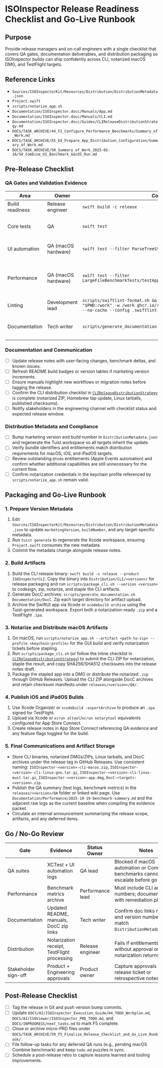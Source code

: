 # ISOInspector Release Readiness Checklist and Go-Live Runbook

## Purpose

Provide release managers and on-call engineers with a single checklist that covers QA gates, documentation deliverables, and distribution packaging so ISOInspector builds can ship confidently across CLI, notarized macOS DMG, and TestFlight targets.

## Reference Links

- `Sources/ISOInspectorKit/Resources/Distribution/DistributionMetadata.json`
- `Project.swift`
- `scripts/notarize_app.sh`
- `Documentation/ISOInspector.docc/Manuals/App.md`
- `Documentation/ISOInspector.docc/Manuals/CLI.md`
- `Documentation/ISOInspector.docc/Guides/CLIReleaseDistributionStrategy.md`
- `DOCS/TASK_ARCHIVE/44_F2_Configure_Performance_Benchmarks/Summary_of_Work.md`
- `DOCS/TASK_ARCHIVE/55_E4_Prepare_App_Distribution_Configuration/Summary_of_Work.md`
- `DOCS/TASK_ARCHIVE/50_Summary_of_Work_2025-02-16/50_Combine_UI_Benchmark_macOS_Run.md`

## Pre-Release Checklist

### QA Gates and Validation Evidence

| Area | Owner | Command or Artifact | Evidence Captured |
| --- | --- | --- | --- |
| Build readiness | Release engineer | `swift build -c release` | Attach build log with commit SHA. |
| Core tests | QA | `swift test` | Store XCTest report including `LargeFileBenchmarkTests` baseline values. |
| UI automation | QA (macOS hardware) | `swift test --filter ParseTreeStreamingSelectionAutomationTests` | Upload video/logs; note blockers if macOS UI runner unavailable. |
| Performance | QA (macOS hardware) | `swift test --filter LargeFileBenchmarkTests/testAppEventBridgeDeliversUpdatesWithinLatencyBudget` | Capture latency/CPU/memory metrics and confirm against thresholds; document skips if Combine unavailable. |
| Linting | Development lead | `scripts/swiftlint-format.sh && docker run --rm -u "$(id -u):$(id -g)" -v "$PWD:/work" -w /work ghcr.io/realm/swiftlint:0.53.0 swiftlint lint --strict --no-cache --config .swiftlint.yml` | Archive lint log showing no violations. |
| Documentation | Tech writer | `scripts/generate_documentation.sh` | Publish DocC archives under `Documentation/DocC/` and link in release notes. |

### Documentation and Communication

- [ ] Update release notes with user-facing changes, benchmark deltas, and known issues.
- [ ] Refresh README build badges or version tables if marketing version increments.
- [ ] Ensure manuals highlight new workflows or migration notes before tagging the release.
- [ ] Confirm the CLI distribution checklist in [`CLIReleaseDistributionStrategy`](CLIReleaseDistributionStrategy.md) is complete (notarized ZIP, Homebrew tap update, Linux tarballs, published checksums).
- [ ] Notify stakeholders in the engineering channel with checklist status and expected release window.

### Distribution Metadata and Compliance

- [ ] Bump marketing version and build number in `DistributionMetadata.json` and regenerate the Tuist workspace so all targets inherit the update.
- [ ] Verify bundle identifiers and entitlements match distribution requirements for macOS, iOS, and iPadOS targets.
- [ ] Review outstanding `@todo` entitlements (Apple Events automation) and confirm whether additional capabilities are still unnecessary for the current flow.
- [ ] Confirm notarization credentials in the keychain profile referenced by `scripts/notarize_app.sh` remain valid.

## Packaging and Go-Live Runbook

### 1. Prepare Version Metadata

1. Edit `Sources/ISOInspectorKit/Resources/Distribution/DistributionMetadata.json` to update `marketingVersion`, `buildNumber`, and any target-specific metadata.
1. Run `tuist generate` to regenerate the Xcode workspace, ensuring `Project.swift` consumes the new metadata.
1. Commit the metadata change alongside release notes.

### 2. Build Artifacts

1. Build the CLI release binary: `swift build -c release --product ISOInspectorCLI`. Copy the binary into `Distribution/CLI/<version>/` for release packaging and run `scripts/package_cli.sh --version <version>` to codesign, zip, notarize, and staple the CLI artifacts.
1. Generate DocC archives: `scripts/generate_documentation.sh Documentation/DocC`. Zip each target directory for artifact upload.
1. Archive the SwiftUI app via Xcode or `xcodebuild archive` using the Tuist-generated workspace. Export both a notarization-ready `.zip` and a TestFlight `.ipa`.

### 3. Notarize and Distribute macOS Artifacts

1. On macOS, run `scripts/notarize_app.sh --artifact <path-to-zip> --profile <keychain-profile>` for the GUI build and verify notarization tickets before stapling.
1. Run `scripts/package_cli.sh` (or follow the inline checklist in [`CLIReleaseDistributionStrategy`](CLIReleaseDistributionStrategy.md)) to submit the CLI ZIP for notarization, staple the result, and copy SHA256/SHA512 checksums into the release notes draft.
1. Package the stapled app into a DMG or distribute the notarized `.zip` through GitHub Releases. Upload the CLI ZIP alongside DocC archives and retain checksum manifests under `releases/<version>/QA/`.

### 4. Publish iOS and iPadOS Builds

1. Use Xcode Organizer or `xcodebuild -exportArchive` to produce an `.ipa` signed for TestFlight.
1. Upload via Xcode or `xcrun altool`/`xcrun notarytool` equivalents configured for App Store Connect.
1. Create release notes in App Store Connect referencing QA evidence and any feature flags toggled for the build.

### 5. Final Communications and Artifact Storage

- Store CLI binaries, notarized DMGs/ZIPs, Linux tarballs, and DocC archives under the release tag in GitHub Releases. Use consistent naming: `ISOInspector-<version>-cli-macos.zip`, `ISOInspector-<version>-cli-linux-gnu.tar.gz`, `ISOInspector-<version>-cli-linux-musl.tar.gz`, `ISOInspector-<version>-app.dmg`, `DocC-<target>-<version>.zip`.
- Publish the QA summary (test logs, benchmark metrics) in the `releases/<version>/QA` folder or linked wiki page. Use `Documentation/Performance/2025-10-19-benchmark-summary.md` and the adjacent raw logs as the current baseline when compiling the evidence packet.
- Circulate an internal announcement summarizing the release scope, artifacts, and any deferred items.

## Go / No-Go Review

| Gate | Evidence | Status Owner | Notes |
| --- | --- | --- | --- |
| QA suites | XCTest + UI automation logs | QA lead | Blocked if macOS automation or Combine benchmarks cannot run; escalate before go-live. |
| Performance | Benchmark metrics archive | Performance lead | Must include CLI and UI numbers; document skips with remediation plan. |
| Documentation | Updated README, manuals, DocC zip links | Tech writer | Confirm doc links resolve and version numbers match `DistributionMetadata.json`. |
| Distribution | Notarization receipt, TestFlight processing | Release engineer | Fails if entitlements change without approval or notarization returns errors. |
| Stakeholder sign-off | Product + Engineering approvals | Product owner | Capture approvals in release ticket or retrospective notes. |

## Post-Release Checklist

- [ ] Tag the release in Git and push version bump commits.
- [ ] Update `DOCS/AI/ISOInspector_Execution_Guide/04_TODO_Workplan.md`, `DOCS/AI/ISOViewer/ISOInspector_PRD_TODO.md`, and `DOCS/INPROGRESS/next_tasks.md` to mark F5 complete.
- [ ] Close or archive micro-PRD files under `DOCS/TASK_ARCHIVE/59_F5_Finalize_Release_Checklist_and_Go_Live_Runbook/`.
- [ ] File follow-up tasks for any deferred QA runs (e.g., pending macOS Combine benchmark) and keep `todo.md` puzzles in sync.
- [ ] Schedule a post-release retro to capture lessons learned and tooling improvements.
